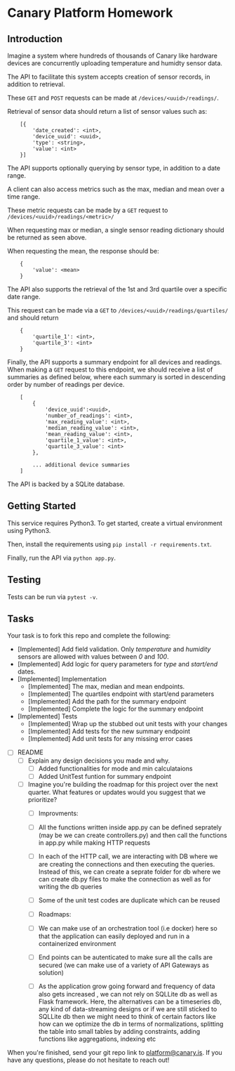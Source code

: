 # Canary Platform Homework

## Introduction
Imagine a system where hundreds of thousands of Canary like hardware devices are concurrently uploading temperature and humidty sensor data.

The API to facilitate this system accepts creation of sensor records, in addition to retrieval.

These `GET` and `POST` requests can be made at `/devices/<uuid>/readings/`.

Retrieval of sensor data should return a list of sensor values such as:

```
    [{
        'date_created': <int>,
        'device_uuid': <uuid>,
        'type': <string>,
        'value': <int>
    }]
```

The API supports optionally querying by sensor type, in addition to a date range.

A client can also access metrics such as the max, median and mean over a time range.

These metric requests can be made by a `GET` request to `/devices/<uuid>/readings/<metric>/`

When requesting max or median, a single sensor reading dictionary should be returned as seen above.

When requesting the mean, the response should be:

```
    {
        'value': <mean>
    }
```

The API also supports the retrieval of the 1st and 3rd quartile over a specific date range.

This request can be made via a `GET` to `/devices/<uuid>/readings/quartiles/` and should return

```
    {
        'quartile_1': <int>,
        'quartile_3': <int>
    }
```

Finally, the API supports a summary endpoint for all devices and readings. When making a `GET` request to this endpoint, we should receive a list of summaries as defined below, where each summary is sorted in descending order by number of readings per device.

```
    [
        {
            'device_uuid':<uuid>,
            'number_of_readings': <int>,
            'max_reading_value': <int>,
            'median_reading_value': <int>,
            'mean_reading_value': <int>,
            'quartile_1_value': <int>,
            'quartile_3_value': <int>
        },

        ... additional device summaries
    ]
```

The API is backed by a SQLite database.

## Getting Started
This service requires Python3. To get started, create a virtual environment using Python3.

Then, install the requirements using `pip install -r requirements.txt`.

Finally, run the API via `python app.py`.

## Testing
Tests can be run via `pytest -v`.

## Tasks
Your task is to fork this repo and complete the following:

- [Implemented] Add field validation. Only *temperature* and *humidity* sensors are allowed with values between *0* and *100*.
- [Implemented] Add logic for query parameters for *type* and *start/end* dates.
- [Implemented] Implementation
  - [Implemented] The max, median and mean endpoints.
  - [Implemented] The quartiles endpoint with start/end parameters
  - [Implemented] Add the path for the summary endpoint
  - [Implemented] Complete the logic for the summary endpoint
- [Implemented] Tests
  - [Implemented] Wrap up the stubbed out unit tests with your changes
  - [Implemented] Add tests for the new summary endpoint
  - [Implemented] Add unit tests for any missing error cases
- [ ] README
  - [ ] Explain any design decisions you made and why.
       - [ ] Added functionalities for mode and min calculataions
       - [ ] Added UnitTest funtion for summary endpoint
  - [ ] Imagine you're building the roadmap for this project over the next quarter. What features or updates would you suggest that we prioritize?
       - [ ] Improvments:
       - [ ] All the functions written inside app.py can be defined seprately (may be we can create controllers.py) and then call the functions in app.py while making HTTP requests
       - [ ] In each of the HTTP call, we are interacting with DB where we are creating the connections and then executing the queries. Instead of this, we can create a seprate               folder for db where we can create db.py files to make the connection as well as for writing the db queries
       - [ ] Some of the unit test codes are duplicate which can be reused 
       - [ ] Roadmaps:
       - [ ] We can make use of an orchestration tool (i.e docker) here so that the application can easily deployed and run in a containerized environment
       - [ ] End points can be autenticated to make sure all the calls are secured (we can make use of a variety of API Gateways as solution)
       - [ ] As the application grow going forward and frequency of data also gets increased , we can not rely on SQLLite db as well as Flask framework. Here, the alternatives can be a timeseries db, any kind of data-streaming designs  or if we are still sticked to SQLLite db then we might need to think of certain factors like how can we                optimize the db in terms of normalizations, splitting the table into small tables by adding constraints, adding functions like aggregations, indexing etc
        

When you're finished, send your git repo link to platform@canary.is. If you have any questions, please do not hesitate to reach out!

